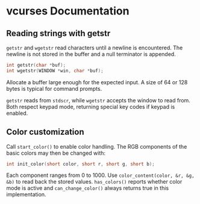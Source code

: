 # vcurses Documentation

## Reading strings with getstr

`getstr` and `wgetstr` read characters until a newline is encountered. The
newline is not stored in the buffer and a null terminator is appended.

```c
int getstr(char *buf);
int wgetstr(WINDOW *win, char *buf);
```

Allocate a buffer large enough for the expected input. A size of 64 or 128 bytes
is typical for command prompts.

`getstr` reads from `stdscr`, while `wgetstr` accepts the window to read from.
Both respect keypad mode, returning special key codes if keypad is enabled.

## Color customization

Call `start_color()` to enable color handling. The RGB components of the
basic colors may then be changed with:

```c
int init_color(short color, short r, short g, short b);
```

Each component ranges from 0 to 1000. Use `color_content(color, &r, &g, &b)`
to read back the stored values. `has_colors()` reports whether color mode is
active and `can_change_color()` always returns true in this implementation.

